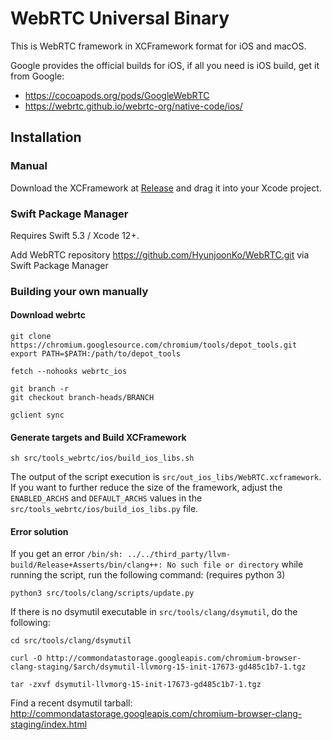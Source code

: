 # WebRTC Universal Binary

This is WebRTC framework in XCFramework format for iOS and macOS.

Google provides the official builds for iOS, if all you need is iOS build, get it from Google:

- https://cocoapods.org/pods/GoogleWebRTC
- https://webrtc.github.io/webrtc-org/native-code/ios/

## Installation

### Manual 

Download the XCFramework at [Release](https://github.com/HyunjoonKo/WebRTC/releases) and drag it into your Xcode project.

### Swift Package Manager 

Requires Swift 5.3 / Xcode 12+.

Add WebRTC repository https://github.com/HyunjoonKo/WebRTC.git via Swift Package Manager

### Building your own manually

#### Download webrtc

```shellscript
git clone https://chromium.googlesource.com/chromium/tools/depot_tools.git
export PATH=$PATH:/path/to/depot_tools

fetch --nohooks webrtc_ios

git branch -r
git checkout branch-heads/BRANCH

gclient sync
```

#### Generate targets and Build XCFramework

```shellscript
sh src/tools_webrtc/ios/build_ios_libs.sh
```
The output of the script execution is `src/out_ios_libs/WebRTC.xcframework`.
If you want to further reduce the size of the framework, adjust the `ENABLED_ARCHS` and `DEFAULT_ARCHS` values in the `src/tools_webrtc/ios/build_ios_libs.py` file.

#### Error solution

If you get an error `/bin/sh: ../../third_party/llvm-build/Release+Asserts/bin/clang++: No such file or directory` while running the script, run the following command: (requires python 3)
```shellscript
python3 src/tools/clang/scripts/update.py
```

If there is no dsymutil executable in `src/tools/clang/dsymutil`, do the following:
```shellscript
cd src/tools/clang/dsymutil

curl -O http://commondatastorage.googleapis.com/chromium-browser-clang-staging/$arch/dsymutil-llvmorg-15-init-17673-gd485c1b7-1.tgz

tar -zxvf dsymutil-llvmorg-15-init-17673-gd485c1b7-1.tgz
```
Find a recent dsymutil tarball: http://commondatastorage.googleapis.com/chromium-browser-clang-staging/index.html